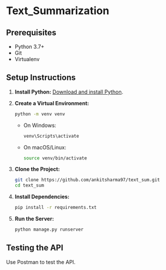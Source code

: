 # Text_Summarization 


## Prerequisites

- Python 3.7+
- Git
- Virtualenv

## Setup Instructions

1. **Install Python:** [Download and install Python](https://www.python.org/downloads/).

2. **Create a Virtual Environment:**

    ```bash
    python -m venv venv
    ```

    - On Windows:

        ```bash
        venv\Scripts\activate
        ```

    - On macOS/Linux:

        ```bash
        source venv/bin/activate
        ```

3. **Clone the Project:**

    ```bash
    git clone https://github.com/ankitsharma97/text_sum.git
    cd text_sum
    ```

4. **Install Dependencies:**

    ```bash
    pip install -r requirements.txt
    ```

5. **Run the Server:**

    ```bash
    python manage.py runserver
    ```

## Testing the API

Use Postman to test the API.

